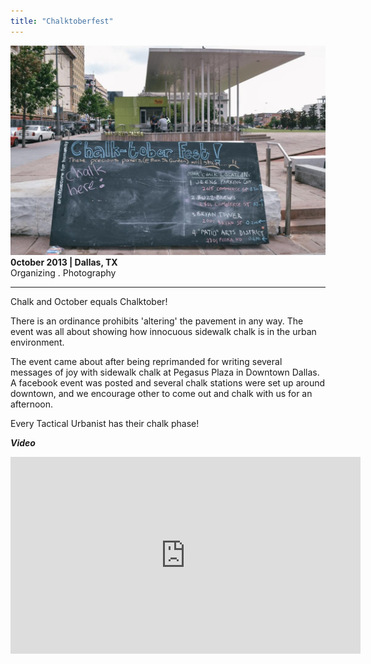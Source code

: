 ```yaml
---
title: "Chalktoberfest"
---
```


![Chalktoberfest](assets/img/work/chalktoberfest/chalktoberfest.jpg)
**0ctober 2013 | Dallas, TX** <br>
Organizing . Photography <br>

---

Chalk and October equals Chalktober!

There is an ordinance prohibits 'altering' the pavement in any way. The event was all about showing how innocuous sidewalk chalk is in the urban environment.

The event came about after being reprimanded for writing several messages of joy with sidewalk chalk at Pegasus Plaza in Downtown Dallas. A facebook event was posted and several chalk stations were set up around downtown, and we encourage other to come out and chalk with us for an afternoon.

Every Tactical Urbanist has their chalk phase!

***Video***
<div class="video-container">
  <iframe width="560" height="315" src="https://www.youtube.com/embed/qOdeZhQp9qM" frameborder="0" allowfullscreen></iframe>
</div>
